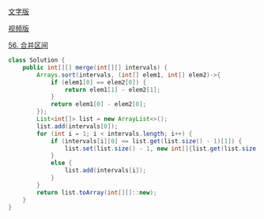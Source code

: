 [文字版](https://programmercarl.com/0056.%E5%90%88%E5%B9%B6%E5%8C%BA%E9%97%B4.html)

[视频版](https://www.bilibili.com/video/BV1wx4y157nD)

[56. 合并区间](https://leetcode.cn/problems/merge-intervals)

```Java
class Solution {
    public int[][] merge(int[][] intervals) {
        Arrays.sort(intervals, (int[] elem1, int[] elem2)->{
            if (elem1[0] == elem2[0]) {
                return elem1[1] - elem2[1];
            }
            return elem1[0] - elem2[0];
        });
        List<int[]> list = new ArrayList<>();
        list.add(intervals[0]);
        for (int i = 1; i < intervals.length; i++) {
            if (intervals[i][0] <= list.get(list.size() - 1)[1]) {
                list.set(list.size() - 1, new int[]{list.get(list.size() - 1)[0], Math.max(list.get(list.size() - 1)[1], intervals[i][1])});
            }
            else {
                list.add(intervals[i]);
            }
        }
        return list.toArray(int[][]::new);
    }
}
```